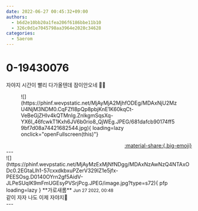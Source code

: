 ```yaml
---
date: 2022-06-27 00:45:32+09:00
authors:
  - b6d2e10bb20a1fea206f6186bbe11b10
  - 326c0d1e7045798aa3964e2028c34628
categories:
  - Saerom
---
```


# 0-19430076

<div class="post-container" markdown="1">
<div class="content-container md-sidebar__scrollwrap" markdown="1">

자야지 시간이 빨리 다가올텐데 잠이안오네 🤪🤪
<figure markdown="1">
![](https://phinf.wevpstatic.net/MjAyMjA2MjhfODEg/MDAxNjU2MzU4NjM3NDM0.CqFZfI8pQp8pbjKnE1K60kqCt-VeBeGjZHIv4kQTMnIg.ZnlkgmSqsXq-YX6I_46fcwkT1Kxh6JV6b0rio8_QjWEg.JPEG/681dafcb90174ff59bf7d08a74421682544.jpg){ loading=lazy onclick="openFullscreen(this)"}
</figure>


</div>
</div>

<div style="text-align: right;" markdown="1">
<a href="https://weverse.io/fromis9/fanpost/0-19430076" style="text-align: right;">:material-share:{.big-emoji}</a>
</div>
---

<div class="comments-container md-sidebar__scrollwrap" markdown="1">
<div class="comment" markdown="1">
<div class='id-container' markdown="1">
![](https://phinf.wevpstatic.net/MjAyMzExMjNfNDgg/MDAxNzAwNzQ4NTAxODc0.2EGtaLlh1-57cxxdkbxuPZerV329IZ1e5jfx-PEESOsg.D0140OYrn2gf5AidV-JLPeSUqIK9mFmUGEsyPVSrjPcg.JPEG/image.jpg?type=s72){ pfp loading=lazy }
**<span class="artist">가로새롬</span>** <small>Jun 27 2022, 00:48</small><br>
</div>
<div class='comment-body' markdown="1">
같이 자자 나도 이제 자야지🌝
</div>
</div>
</div>
---
